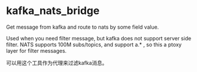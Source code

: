 # kafka_nats_bridge
Get message from kafka and route to nats by some field value.

Used when you need filter message, but kafka does not support server side filter. NATS supports 100M subs/topics, and support a.* ,  so this a ptoxy layer for filter messages.


可以用这个工具作为代理来过滤kafka消息。
